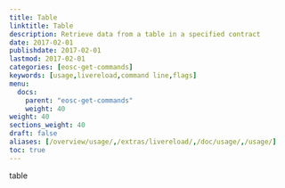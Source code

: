 ```yaml
---
title: Table
linktitle: Table
description: Retrieve data from a table in a specified contract
date: 2017-02-01
publishdate: 2017-02-01
lastmod: 2017-02-01
categories: [eosc-get-commands]
keywords: [usage,livereload,command line,flags]
menu:
  docs:
    parent: "eosc-get-commands"
    weight: 40
weight: 40
sections_weight: 40
draft: false
aliases: [/overview/usage/,/extras/livereload/,/doc/usage/,/usage/]
toc: true
---
```


table
